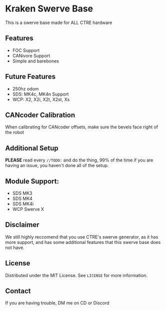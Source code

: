 # Kraken Swerve Base
This is a swerve base made for ALL CTRE hardware

## Features
- FOC Support
- CANivore Support
- Simple and barebones

## Future Features
- 250hz odom
- SDS: MK4c, MK4n Support
- WCP: X2, X2i, X2t, X2st, Xs

## CANcoder Calibration
When calibrating for CANcoder offsets, make sure the bevels face right of the robot

## Additional Setup
**PLEASE** read every `//TODO:` and do the thing, 99% of the time if you are having an issue, you haven't done all of the setup.

## Module Support:
- SDS MK3
- SDS MK4
- SDS MK4i
- WCP Swerve X

## Disclaimer
We still highly reccomend that you use CTRE's swerve generator, as it has more support, and has some additional features that this swerve base does not have.

## License
Distributed under the MIT License. See `LICENSE` for more information.

## Contact
If you are having trouble, DM me on CD or Discord

